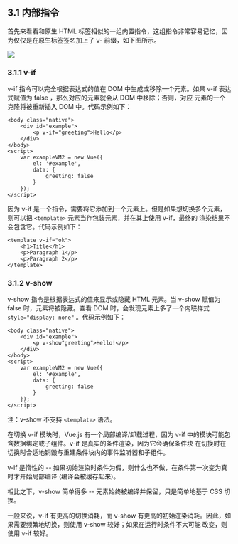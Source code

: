 ## 3.1 内部指令

首先来看看和原生 HTML 标签相似的一组内置指令，这组指令非常容易记忆，因为仅仅是在原生标签签名加上了 v- 前缀，如下图所示。

![](https://i.imgur.com/k9znmOt.png)

### 3.1.1 v-if

v-if 指令可以完全根据表达式的值在 DOM 中生成或移除一个元素。如果 v-if 表达式赋值为 false ，那么对应的元素就会从 DOM 中移除；否则，对应
元素的一个<red>克隆</red>将被重新插入 DOM 中。代码示例如下：

    <body class="native">
        <div id="example">
            <p v-if="greeting">Hello</p>
        </div>
    </body>
    <script>
        var exampleVM2 = new Vue({
            el: '#example',
            data: {
                greeting: false
            }
        });
    </script>

因为 v-if 是一个指令，需要将它添加到一个元素上。但是如果想切换多个元素，则可以把 `<template>` 元素当作包装元素，并在其上使用 v-if，<red>最终的
渲染结果不会包含它</red>。代码示例如下：

    <template v-if="ok">
        <h1>Title</h1>
        <p>Paragraph 1</p>
        <p>Paragraph 2</p>
    </template>

### 3.1.2 v-show

v-show 指令是根据表达式的值来显示或隐藏 HTML 元素。当 v-show 赋值为 false 时，元素将被隐藏。查看 DOM 时，会发现元素上多了一个内联样式
`style="display: none"` 。代码示例如下：

    <body class="native">
        <div id="example">
            <p v-show"greeting">Hello!</p>
        </div>
    </body>
    <script>
        var exampleVM2 = new Vue({
            el: '#example',
            data: {
                greeting: false
            }
        });
    </script>

<red>注：v-show 不支持 `<template>` 语法。</red>

在切换 v-if 模块时，Vue.js 有一个局部编译/卸载过程，因为 v-if 中的模块可能包含数据绑定或子组件。v-if 是真实的条件渲染，因为它会确保条件块
在切换时在切换时合适地销毁与重建条件块内的事件监听器和子组件。

v-if 是惰性的 -- 如果初始渲染时条件为假，则什么也不做，在条件第一次变为真时才开始局部编译 (编译会被缓存起来)。

相比之下，v-show 简单得多 -- 元素始终被编译并保留，只是简单地基于 CSS 切换。

一般来说，<red>v-if 有更高的切换消耗，而 v-show 有更高的初始渲染消耗</red>。因此，如果需要频繁地切换，则使用 v-show 较好；如果在运行时条件不大可能
改变，则使用 v-if 较好。

